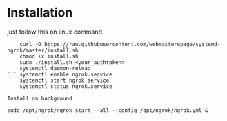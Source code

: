 # Installation

just follow this on linux command.

```
    curl -O https://raw.githubusercontent.com/webmasterepage/systemd-ngrok/master/install.sh
    chmod +x install.sh
    sudo ./install.sh <your_authtoken>
    systemctl daemon-reload
``` systemctl enable ngrok.service
    systemctl start ngrok.service
    systemctl status ngrok.service
    
Install on background

sudo /opt/ngrok/ngrok start --all --config /opt/ngrok/ngrok.yml &
